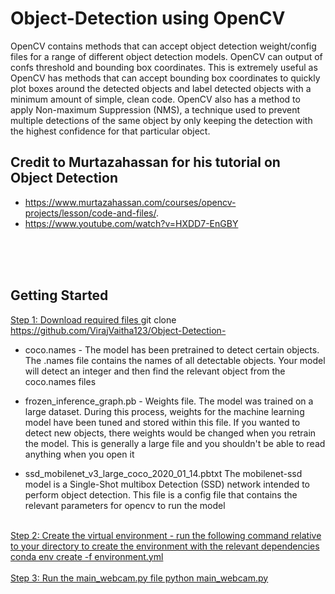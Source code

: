 # Object-Detection using OpenCV
OpenCV contains methods that can accept object detection weight/config files for a range of different object detection models. OpenCV can output of confs threshold and bounding box coordinates. This is extremely useful as OpenCV has methods that can accept bounding box coordinates to quickly plot boxes around the detected objects and label detected objects with a minimum amount of simple, clean code. OpenCV also has a method to apply Non-maximum Suppression (NMS), a technique used to prevent multiple detections of the same object by only keeping the detection with the highest confidence for that particular object. 

## Credit to Murtazahassan for his tutorial on Object Detection 
- https://www.murtazahassan.com/courses/opencv-projects/lesson/code-and-files/.
- https://www.youtube.com/watch?v=HXDD7-EnGBY
<br>
<br>
<br>

## Getting Started
<u> Step 1: Download required files </u>
git clone https://github.com/VirajVaitha123/Object-Detection-

- coco.names - The model has been pretrained to detect certain objects. The .names file contains the names of all detectable objects. Your model will detect an integer and then find the relevant object from the coco.names files

- frozen_inference_graph.pb - Weights file. The model was trained on a large dataset. During this process, weights for the machine learning model have been tuned and stored within this file. If you wanted to detect new objects, there weights would be changed when you retrain the model. This is generally a large file and you shouldn't be able to read anything when you open it

- ssd_mobilenet_v3_large_coco_2020_01_14.pbtxt The mobilenet-ssd model is a Single-Shot multibox Detection (SSD) network intended to perform object detection. This file is a config file that contains the relevant parameters for opencv to run the model
<br>
<u> Step 2: Create the virtual environment
- run the following command relative to your directory to create the environment with the relevant dependencies <br>
conda env create -f environment.yml 
<br>
<br>
<u> Step 3: Run the main_webcam.py file
python main_webcam.py

